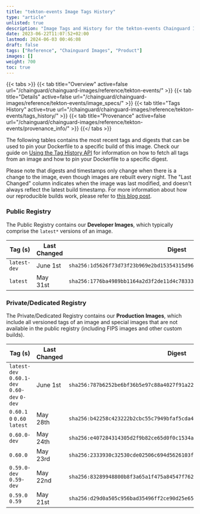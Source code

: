 ```yaml
---
title: "tekton-events Image Tags History"
type: "article"
unlisted: true
description: "Image Tags and History for the tekton-events Chainguard Image"
date: 2023-06-22T11:07:52+02:00
lastmod: 2024-06-03 00:46:08
draft: false
tags: ["Reference", "Chainguard Images", "Product"]
images: []
weight: 700
toc: true
---
```


{{< tabs >}}
{{< tab title="Overview" active=false url="/chainguard/chainguard-images/reference/tekton-events/" >}}
{{< tab title="Details" active=false url="/chainguard/chainguard-images/reference/tekton-events/image_specs/" >}}
{{< tab title="Tags History" active=true url="/chainguard/chainguard-images/reference/tekton-events/tags_history/" >}}
{{< tab title="Provenance" active=false url="/chainguard/chainguard-images/reference/tekton-events/provenance_info/" >}}
{{</ tabs >}}

The following tables contains the most recent tags and digests that can be used to pin your Dockerfile to a specific build of this image. Check our guide on [Using the Tag History API](/chainguard/chainguard-images/using-the-tag-history-api/) for information on how to fetch all tags from an image and how to pin your Dockerfile to a specific digest.

Please note that digests and timestamps only change when there is a change to the image, even though images are rebuilt every night. The "Last Changed" column indicates when the image was last modified, and doesn't always reflect the latest build timestamp. For more information about how our reproducible builds work, please refer to [this blog post](https://www.chainguard.dev/unchained/reproducing-chainguards-reproducible-image-builds).

### Public Registry
The Public Registry contains our **Developer Images**, which typically comprise the `latest*` versions of an image.

| Tag (s)       | Last Changed | Digest                                                                    |
|---------------|--------------|---------------------------------------------------------------------------|
|  `latest-dev` | June 1st     | `sha256:1d5626f73d73f23b969e2bd15354315d96b1c4614621150bc71b0d419b6b0c62` |
|  `latest`     | May 31st     | `sha256:1776ba4989bb1164a2d3f2de11d4c783334e666c0c9e8e045625d4c1b35de4cc` |


### Private/Dedicated Registry
The Private/Dedicated Registry contains our **Production Images**, which include all versioned tags of an image and special images that are not available in the public registry (including FIPS images and other custom builds).

| Tag (s)                                       | Last Changed | Digest                                                                    |
|-----------------------------------------------|--------------|---------------------------------------------------------------------------|
|  `latest-dev` `0.60.1-dev` `0.60-dev` `0-dev` | June 1st     | `sha256:787b6252be6bf36b5e97c88a4027f91a22d7fdfa44a0ea38531a5030d1a468e7` |
|  `0.60.1` `0` `0.60` `latest`                 | May 28th     | `sha256:b42258c423222b2cbc55c7949bfaf5cda45f81b191ed04abd5e72c1a961e11a5` |
|  `0.60.0-dev`                                 | May 24th     | `sha256:e407284314305d2f9b82ce65d0f0c1534af9c6f6a86bd18b23815e4ef4c39e37` |
|  `0.60.0`                                     | May 23rd     | `sha256:2333930c32530cde02506c694d5626103f69752592c3eff3ee883361df9d7184` |
|  `0.59.0-dev` `0.59-dev`                      | May 22nd     | `sha256:83289948800b8f3a65a1f475a84547f762f58f63c3c60d90859f7f601c8f36ca` |
|  `0.59.0` `0.59`                              | May 21st     | `sha256:d29d0a505c956bad35496ff2ce90d25e6518a1b60f47a2d3283cf63aa6bf0187` |


